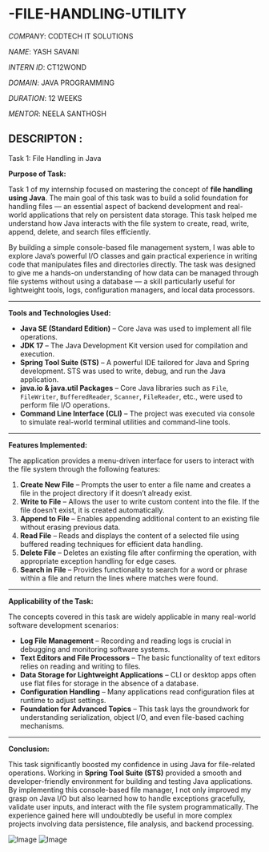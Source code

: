 # -FILE-HANDLING-UTILITY

*COMPANY*: CODTECH IT SOLUTIONS

*NAME*: YASH SAVANI

*INTERN ID*: CT12WOND

*DOMAIN*: JAVA PROGRAMMING

*DURATION*: 12 WEEKS

*MENTOR*: NEELA SANTHOSH

## DESCRIPTON : 

  Task 1: File Handling in Java

**Purpose of Task:**

Task 1 of my internship focused on mastering the concept of **file handling using Java**. The main goal of this task was to build a solid foundation for handling files — an essential aspect of backend development and real-world applications that rely on persistent data storage. This task helped me understand how Java interacts with the file system to create, read, write, append, delete, and search files efficiently.

By building a simple console-based file management system, I was able to explore Java’s powerful I/O classes and gain practical experience in writing code that manipulates files and directories directly. The task was designed to give me a hands-on understanding of how data can be managed through file systems without using a database — a skill particularly useful for lightweight tools, logs, configuration managers, and local data processors.

---

**Tools and Technologies Used:**

- **Java SE (Standard Edition)** – Core Java was used to implement all file operations.
- **JDK 17** – The Java Development Kit version used for compilation and execution.
- **Spring Tool Suite (STS)** – A powerful IDE tailored for Java and Spring development. STS was used to write, debug, and run the Java application.
- **java.io & java.util Packages** – Core Java libraries such as `File`, `FileWriter`, `BufferedReader`, `Scanner`, `FileReader`, etc., were used to perform file I/O operations.
- **Command Line Interface (CLI)** – The project was executed via console to simulate real-world terminal utilities and command-line tools.

---

**Features Implemented:**

The application provides a menu-driven interface for users to interact with the file system through the following features:

1. **Create New File** – Prompts the user to enter a file name and creates a file in the project directory if it doesn’t already exist.
2. **Write to File** – Allows the user to write custom content into the file. If the file doesn’t exist, it is created automatically.
3. **Append to File** – Enables appending additional content to an existing file without erasing previous data.
4. **Read File** – Reads and displays the content of a selected file using buffered reading techniques for efficient data handling.
5. **Delete File** – Deletes an existing file after confirming the operation, with appropriate exception handling for edge cases.
6. **Search in File** – Provides functionality to search for a word or phrase within a file and return the lines where matches were found.

---

**Applicability of the Task:**

The concepts covered in this task are widely applicable in many real-world software development scenarios:

- **Log File Management** – Recording and reading logs is crucial in debugging and monitoring software systems.
- **Text Editors and File Processors** – The basic functionality of text editors relies on reading and writing to files.
- **Data Storage for Lightweight Applications** – CLI or desktop apps often use flat files for storage in the absence of a database.
- **Configuration Handling** – Many applications read configuration files at runtime to adjust settings.
- **Foundation for Advanced Topics** – This task lays the groundwork for understanding serialization, object I/O, and even file-based caching mechanisms.

---

**Conclusion:**

This task significantly boosted my confidence in using Java for file-related operations. Working in **Spring Tool Suite (STS)** provided a smooth and developer-friendly environment for building and testing Java applications. By implementing this console-based file manager, I not only improved my grasp on Java I/O but also learned how to handle exceptions gracefully, validate user inputs, and interact with the file system programmatically. The experience gained here will undoubtedly be useful in more complex projects involving data persistence, file analysis, and backend processing.

![Image](https://github.com/user-attachments/assets/d2f0265a-501b-4497-ab28-4560a0b34001)
![Image](https://github.com/user-attachments/assets/acdbb43e-e6ab-48a5-abe9-93cb1b7aa244)
